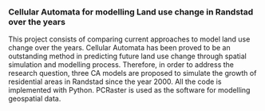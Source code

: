 ### Cellular Automata for modelling Land use change in Randstad over the years

This project consists of comparing current approaches to model land use change over the years. Cellular Automata has been proved to be an outstanding method in predicting future 
land use change through spatial simulation and modelling process. Therefore, in order to address the research question, three CA models are proposed to simulate the growth of 
residential areas in Randstad since the year 2000. All the code is implemented with Python. PCRaster is used as the software for modelling geospatial data.



